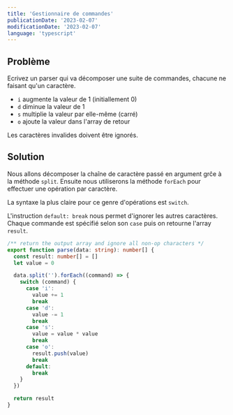 ```yaml
---
title: 'Gestionnaire de commandes'
publicationDate: '2023-02-07'
modificationDate: '2023-02-07'
language: 'typescript'
---
```


## Problème

Ecrivez un parser qui va décomposer une suite de commandes, chacune ne faisant qu'un caractère.

- `i` augmente la valeur de 1 (initiallement 0)
- `d` diminue la valeur de 1
- `s` multiplie la valeur par elle-même (carré)
- `o` ajoute la valeur dans l'array de retour

Les caractères invalides doivent être ignorés.

## Solution

Nous allons décomposer la chaîne de caractère passé en argument grĉe à la méthode `split`.
Ensuite nous utiliserons la méthode `forEach` pour effectuer une opération par caractère.

La syntaxe la plus claire pour ce genre d'opérations est `switch`.

L'instruction `default: break` nous permet d'ignorer les autres caractères.
Chaque commande est spécifié selon son `case` puis on retourne l'array `result`.

```typescript
/** return the output array and ignore all non-op characters */
export function parse(data: string): number[] {
  const result: number[] = []
  let value = 0

  data.split('').forEach((command) => {
    switch (command) {
      case 'i':
        value += 1
        break
      case 'd':
        value -= 1
        break
      case 's':
        value = value * value
        break
      case 'o':
        result.push(value)
        break
      default:
        break
    }
  })

  return result
}
```
